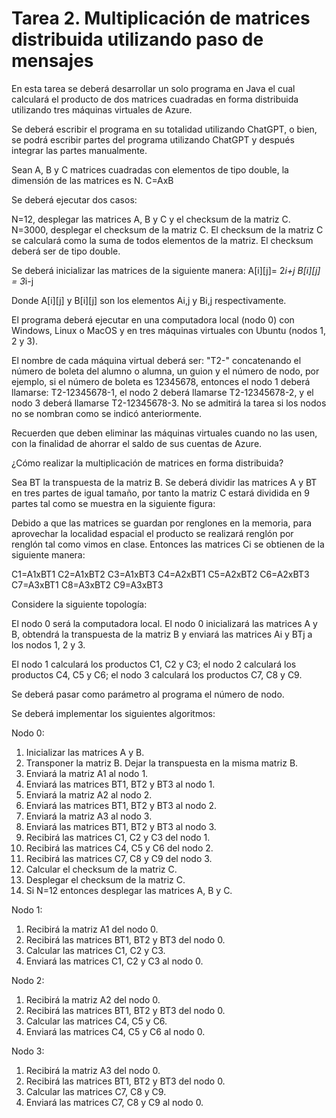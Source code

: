 # Tarea 2. Multiplicación de matrices distribuida utilizando paso de mensajes

En esta tarea se deberá desarrollar un solo programa en Java el cual calculará el producto de dos matrices cuadradas en forma distribuida utilizando tres máquinas virtuales de Azure.

Se deberá escribir el programa en su totalidad utilizando ChatGPT, o bien, se podrá escribir partes del programa utilizando ChatGPT y después integrar las partes manualmente.

Sean A, B y C matrices cuadradas con elementos de tipo double, la dimensión de las matrices es N. C=AxB

Se deberá ejecutar dos casos:

N=12, desplegar las matrices A, B y C y el checksum de la matriz C.
N=3000, desplegar el checksum de la matriz C.
El checksum de la matriz C se calculará como la suma de todos elementos de la matriz. El checksum deberá ser de tipo double.

Se deberá inicializar las matrices de la siguiente manera:
A[i][j]= 2*i+j
B[i][j] = 3*i-j

Donde A[i][j] y B[i][j] son los elementos Ai,j y Bi,j respectivamente.

El programa deberá ejecutar en una computadora local (nodo 0) con Windows, Linux o MacOS y en tres máquinas virtuales con Ubuntu (nodos 1, 2 y 3).

El nombre de cada máquina virtual deberá ser: "T2-" concatenando el número de boleta del alumno o alumna, un guion y el número de nodo, por ejemplo, si el número de boleta es 12345678, entonces el nodo 1 deberá llamarse: T2-12345678-1, el nodo 2 deberá llamarse T2-12345678-2, y el nodo 3 deberá llamarse T2-12345678-3. No se admitirá la tarea si los nodos no se nombran como se indicó anteriormente.

Recuerden que deben eliminar las máquinas virtuales cuando no las usen, con la finalidad de ahorrar el saldo de sus cuentas de Azure.

¿Cómo realizar la multiplicación de matrices en forma distribuida?

Sea BT la transpuesta de la matriz B. Se deberá dividir las matrices A y BT en tres partes de igual tamaño, por tanto la matriz C estará dividida en 9 partes tal como se muestra en la siguiente figura:

Debido a que las matrices se guardan por renglones en la memoria, para aprovechar la localidad espacial el producto se realizará renglón por renglón tal como vimos en clase. Entonces las matrices Ci se obtienen de la siguiente manera:

C1=A1xBT1
C2=A1xBT2
C3=A1xBT3
C4=A2xBT1
C5=A2xBT2
C6=A2xBT3
C7=A3xBT1
C8=A3xBT2
C9=A3xBT3

Considere la siguiente topología:

El nodo 0 será la computadora local. El nodo 0 inicializará las matrices A y B, obtendrá la transpuesta de la matriz B y enviará las matrices Ai y BTj a los nodos 1, 2 y 3.

El nodo 1 calculará los productos C1, C2 y C3; el nodo 2 calculará los productos C4, C5 y C6; el nodo 3 calculará los productos C7, C8 y C9.

Se deberá pasar como parámetro al programa el número de nodo.

Se deberá implementar los siguientes algoritmos:

Nodo 0:

1. Inicializar las matrices A y B.
2. Transponer la matriz B. Dejar la transpuesta en la misma matriz B.
3. Enviará la matriz A1 al nodo 1.
4. Enviará las matrices BT1, BT2 y BT3 al nodo 1.
5. Enviará la matriz A2 al nodo 2.
6. Enviará las matrices BT1, BT2 y BT3 al nodo 2.
7. Enviará la matriz A3 al nodo 3.
8. Enviará las matrices BT1, BT2 y BT3 al nodo 3.
9. Recibirá las matrices C1, C2 y C3 del nodo 1.
10. Recibirá las matrices C4, C5 y C6 del nodo 2.
11. Recibirá las matrices C7, C8 y C9 del nodo 3.
12. Calcular el checksum de la matriz C.
13. Desplegar el checksum de la matriz C.
14. Si N=12 entonces desplegar las matrices A, B y C.

Nodo 1:

1. Recibirá la matriz A1 del nodo 0.
2. Recibirá las matrices BT1, BT2 y BT3 del nodo 0.
3. Calcular las matrices C1, C2 y C3.
4. Enviará las matrices C1, C2 y C3 al nodo 0.

Nodo 2:

1. Recibirá la matriz A2 del nodo 0.
2. Recibirá las matrices BT1, BT2 y BT3 del nodo 0.
3. Calcular las matrices C4, C5 y C6.
4. Enviará las matrices C4, C5 y C6 al nodo 0.

Nodo 3:

1. Recibirá la matriz A3 del nodo 0.
2. Recibirá las matrices BT1, BT2 y BT3 del nodo 0.
3. Calcular las matrices C7, C8 y C9.
4. Enviará las matrices C7, C8 y C9 al nodo 0.
